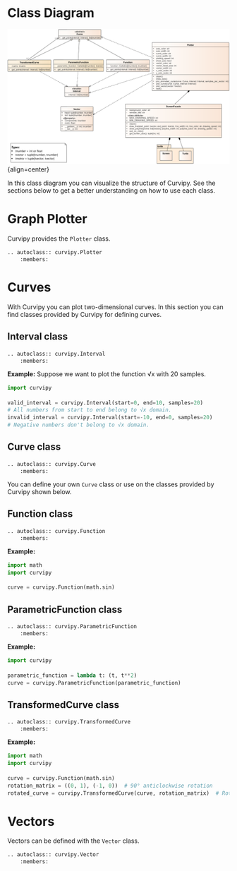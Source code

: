 # Class Diagram

![image](img/class_diagram.png){align=center}

In this class diagram you can visualize the structure of Curvipy. See the sections below to get
a better understanding on how to use each class.

# Graph Plotter

Curvipy provides the `Plotter` class.

```{eval-rst}
.. autoclass:: curvipy.Plotter
    :members:
```

# Curves

With Curvipy you can plot two-dimensional curves. In this section you can find classes provided by Curvipy for defining curves.

## Interval class

```{eval-rst}
.. autoclass:: curvipy.Interval
    :members:
```

**Example:**
Suppose we want to plot the function √x with 20 samples.

```python
import curvipy

valid_interval = curvipy.Interval(start=0, end=10, samples=20) 
# All numbers from start to end belong to √x domain.
invalid_interval = curvipy.Interval(start=-10, end=0, samples=20) 
# Negative numbers don't belong to √x domain.
```

## Curve class

```{eval-rst}
.. autoclass:: curvipy.Curve
    :members:
```

You can define your own `Curve` class or use on the classes provided by Curvipy shown below.

## Function class

```{eval-rst}
.. autoclass:: curvipy.Function
    :members:
```

**Example:**

```python
import math
import curvipy

curve = curvipy.Function(math.sin)
```

## ParametricFunction class

```{eval-rst}
.. autoclass:: curvipy.ParametricFunction
    :members:
```

**Example:**

```python
import curvipy

parametric_function = lambda t: (t, t**2)
curve = curvipy.ParametricFunction(parametric_function)
```

## TransformedCurve class

```{eval-rst}
.. autoclass:: curvipy.TransformedCurve
    :members:
```

**Example:**

```python
import math
import curvipy

curve = curvipy.Function(math.sin)
rotation_matrix = ((0, 1), (-1, 0))  # 90° anticlockwise rotation
rotated_curve = curvipy.TransformedCurve(curve, rotation_matrix)  # Rotated sin(x)
```

# Vectors

Vectors can be defined with the `Vector` class.

```{eval-rst}
.. autoclass:: curvipy.Vector
    :members:
```
